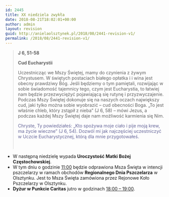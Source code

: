```yaml
---
id: 2445
title: XX niedziela zwykła
date: 2018-08-21T18:02:01+00:00
author: admin
layout: revision
guid: http://anielaolsztynek.pl/2018/08/2441-revision-v1/
permalink: /2018/08/2441-revision-v1/
---
```

> **J 6, 51-58**
> 
> **Cud Eucharystii**
> 
> Uczestnicząc we Mszy Świętej, mamy do czynienia z żywym Chrystusem. W świętych postaciach białego opłatka i i wina jest obecny prawdziwy Bóg. Jeśli będziemy o tym pamiętali, rozwijając w sobie świadomość tajemnicy tego, czym jest Eucharystia, to łatwiej nam będzie przezwyciężyć pojawiającą się rutynę i przyzwyczajenie. Podczas Mszy Świętej dokonuje się na naszych oczach największy cud, jaki tylko można sobie wyobrazić &#8211; cud obecności Boga. &#8222;To jest właśnie chleb, który zstąpił z nieba&#8221; (J 6, 58) &#8211; mówi Jezus, a podczas każdej Mszy Świętej daje nam możliwość karmienia się Nim.
> 
> <span style="color: #666699;">Chryste, Ty powiedziałeś: &#8222;Kto spożywa moje ciało i pije moją krew, ma życie wieczne&#8221; (J 6, 54). Dozwól mi jak najczęściej uczestniczyć w Uczcie Eucharystycznej, którą dla mnie przygotowałeś.</span>
> 
> &nbsp;

  * W następną niedzielę wypada **Uroczystość Matki Bożej Częstochowskiej**.
  * W tym dniu o godzinie <span style="text-decoration: underline;">11:00</span> będzie odprawiona Msza Święta w intencji pszczelarzy w ramach obchodów **Regionalnego Dnia Pszczelarza** w Olsztynku. Jest to Msza Święta zamówiona przez Rejonowe Koło Pszczelarzy w Olsztynku.
  * **Dyżur w Punkcie Caritas** jutro w godzinach <span style="text-decoration: underline;">18:00 &#8211; 19:00</span>.